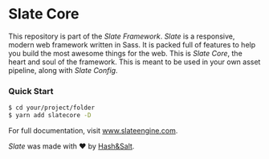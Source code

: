 # Slate Core

This repository is part of the _Slate Framework_. _Slate_ is a responsive, modern web framework written in Sass. It is packed full of features to help you build the most awesome things for the web. This is _Slate Core_, the heart and soul of the framework. This is meant to be used in your own asset pipeline, along with _Slate Config_.

### Quick Start

```sh
$ cd your/project/folder
$ yarn add slatecore -D
```

For full documentation, visit www.slateengine.com.

_Slate_ was made with ♥ by [Hash&Salt](https://www.hashandsalt.com).
